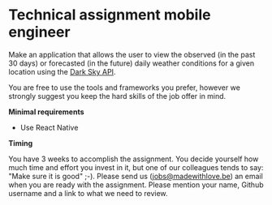 # Technical assignment mobile engineer
Make an application that allows the user to view the observed (in the past 30 days) or forecasted (in the future) daily weather conditions for a given location using the [Dark Sky API](https://darksky.net/dev/docs).

You are free to use the tools and frameworks you prefer, however we strongly suggest you keep the hard skills of the job offer in mind.

**Minimal requirements**
* Use React Native

**Timing**

You have 3 weeks to accomplish the assignment. You decide yourself how much time and effort you invest in it, but one of our colleagues tends to say: "Make sure it is good" ;-). 
Please send us (jobs@madewithlove.be) an email when you are ready with the assignment. Please mention your name, Github username and a link to what we need to review.
